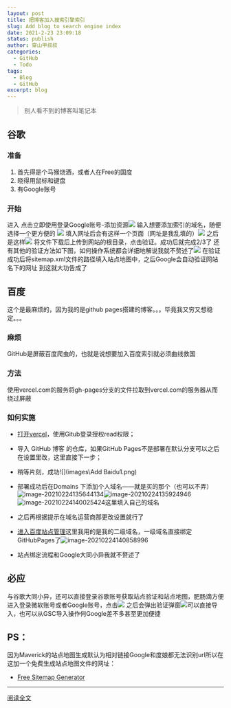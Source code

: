 ```yaml
---
layout: post
title: 把博客加入搜索引擎索引
slug: Add blog to search engine index
date: 2021-2-23 23:09:18
status: publish
author: 穿山甲叔叔
categories: 
  - GitHub
  - Todo
tags:
  - Blog
  - GitHub
excerpt: blog
---
```




> 别人看不到的博客叫笔记本
## 谷歌
### 准备
1. 首先得是个马猴烧酒，或者人在Free的国度
2. 晓得用鼠标和键盘
3. 有Google账号

### 开始
进入
点击立即使用登录Google账号-添加资源![](images\XxLzMQkCBAgQIECAAAECBAgQIECAAAECBAgQIECAAAECBAgsdYGaiUx+NQIECBAgQIAAAQIECBAgQIAAAQIECBAgQIAAAQIECBBYVIGnUYz7fwBC7m+8cDzHZQAAAABJRU5ErkJggg==.jpg)
输入想要添加索引的域名，随便选择一个更方便的
![](images\D7ELEe7DeQtOAAAAAElFTkSuQmCC.jpg)
填入网址后会有这样一个页面（网址是我乱填的）![](images\3.jpg)
之后是这样![](images\5.jpg)
将文件下载后上传到网站的根目录，点击验证。成功后就完成2/3了
还有其他的验证方法如下图，如何操作系统都会详细地解说我就不赘述了![](images\6.jpg)
在验证成功后将sitemap.xml文件的路径填入站点地图中，之后Google会自动验证网站名下的网址
到这就大功告成了

## 百度
这个是最麻烦的，因为我的是github pages搭建的博客。。。毕竟我又穷又想稳定。。。
### 麻烦
GitHub是屏蔽百度爬虫的，也就是说想要加入百度索引就必须曲线救国
### 方法
使用vercel.com的服务将gh-pages分支的文件拉取到vercel.com的服务器从而绕过屏蔽
### 如何实施

- [打开vercel](https://vercel.com/)，使用Gitub登录授权read权限；
- 导入 GitHub 博客 的仓库，如果GitHub Pages不是部署在默认分支可以之后在设置里改，这里直接下一步；

- 稍等片刻，成功![](images\Add Baidu1.png)

- 部署成功后在Domains 下添加个人域名——就是买的那个（也可以不弄）![image-20210224135644134](images\image-20210224135644134.png)![image-20210224135924946](images\image-20210224135924946.png)![image-20210224140025424](images\image-20210224140025424.png)这里填入自己的域名

- 之后再根据提示在域名运营商那更改设置就行了

- [进入百度站点管理](https://ziyuan.baidu.com/site/index#/)这里我用的是我的二级域名，一级域名直接绑定GitHubPages了![image-20210224140858996](images\image-20210224140858996.png)

- 站点绑定流程和Google大同小异我就不赘述了

  



## 必应
与谷歌大同小异，还可以直接登录谷歌账号获取站点验证和站点地图，肥肠滴方便
进入登录微软账号或者Google账号，点击![](images\7.jpg)
之后会弹出验证弹窗![](images\8.jpg)可以直接导入，也可以从GSC导入操作何Google差不多甚至更加便捷

## PS：

因为Maverick的站点地图生成默认为相对链接Google和度娘都无法识别url所以在这加一个免费生成站点地图文件的网址：

- [Free Sitemap Generator](https://www.xml-sitemaps.com/)

  

------

[阅读全文](https://csjss.top/archives/Add%20blog%20to%20search%20engine%20index/)

